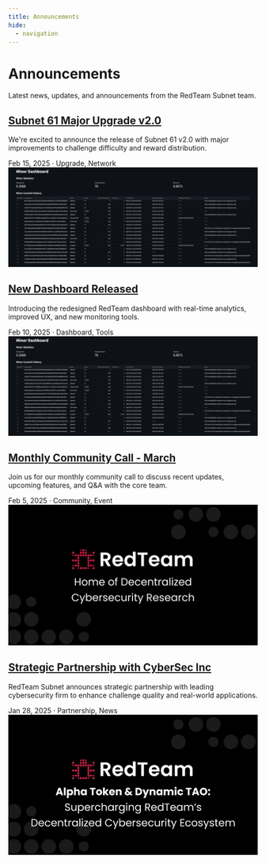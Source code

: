```yaml
---
title: Announcements
hide:
  - navigation
---
```


<div class="blog-header">
  <h1>Announcements</h1>
  <p class="blog-subtitle">Latest news, updates, and announcements from the RedTeam Subnet team.</p>
</div>

<div class="blog-posts">

  <article class="blog-post">
    <div class="post-content">
      <h2><a href="#subnet-upgrade-v2">Subnet 61 Major Upgrade v2.0</a></h2>
      <p class="post-excerpt">We're excited to announce the release of Subnet 61 v2.0 with major improvements to challenge difficulty and reward distribution.</p>
      <div class="post-meta">
        <span class="post-date">Feb 15, 2025</span>
        <span class="post-separator">·</span>
        <span class="post-tags">Upgrade, Network</span>
      </div>
    </div>
    <div class="post-image">
      <img src="../assets/images/annoucements/redteam-dashboard.png" alt="Subnet Upgrade">
    </div>
  </article>

  <article class="blog-post">
    <div class="post-content">
      <h2><a href="#new-dashboard">New Dashboard Released</a></h2>
      <p class="post-excerpt">Introducing the redesigned RedTeam dashboard with real-time analytics, improved UX, and new monitoring tools.</p>
      <div class="post-meta">
        <span class="post-date">Feb 10, 2025</span>
        <span class="post-separator">·</span>
        <span class="post-tags">Dashboard, Tools</span>
      </div>
    </div>
    <div class="post-image">
      <img src="../assets/images/annoucements/redteam-dashboard.png" alt="Dashboard">
    </div>
  </article>

  <article class="blog-post">
    <div class="post-content">
      <h2><a href="#community-call">Monthly Community Call - March</a></h2>
      <p class="post-excerpt">Join us for our monthly community call to discuss recent updates, upcoming features, and Q&A with the core team.</p>
      <div class="post-meta">
        <span class="post-date">Feb 5, 2025</span>
        <span class="post-separator">·</span>
        <span class="post-tags">Community, Event</span>
      </div>
    </div>
    <div class="post-image">
      <img src="../assets/images/decentralized-cybersecurity.png" alt="Community Call">
    </div>
  </article>

  <article class="blog-post">
    <div class="post-content">
      <h2><a href="#partnership-announcement">Strategic Partnership with CyberSec Inc</a></h2>
      <p class="post-excerpt">RedTeam Subnet announces strategic partnership with leading cybersecurity firm to enhance challenge quality and real-world applications.</p>
      <div class="post-meta">
        <span class="post-date">Jan 28, 2025</span>
        <span class="post-separator">·</span>
        <span class="post-tags">Partnership, News</span>
      </div>
    </div>
    <div class="post-image">
      <img src="../assets/images/alpha-token.png" alt="Partnership">
    </div>
  </article>

</div>
